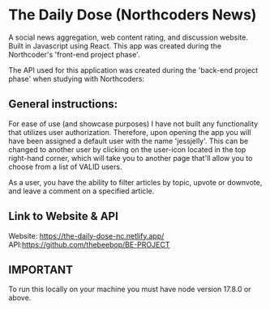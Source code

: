 # The Daily Dose (Northcoders News) 
A social news aggregation, web content rating, 
and discussion website. Built in Javascript using React.
This app was created during the Northcoder's 'front-end project phase'.

The API used for this application was created during the 'back-end project phase' when studying with Northcoders:

## General instructions:
For ease of use (and showcase purposes) I have not built any functionality that utilizes user authorization. 
Therefore, upon opening the app you will have been assigned a default user with the name 'jessjelly'. This can be changed to another user by clicking on the user-icon located in the top right-hand corner, which will take you to another page that'll allow you to choose from a list of VALID users. 

As a user, you have the ability to filter articles by topic, upvote or downvote, and leave a comment on a specified article.

## Link to Website & API
Website: https://the-daily-dose-nc.netlify.app/            API:https://github.com/thebeebop/BE-PROJECT

## IMPORTANT
To run this locally on your machine you must have node version 17.8.0 or above. 







